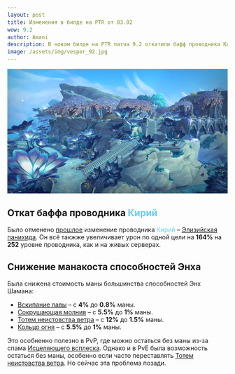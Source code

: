 ```yaml
---    
layout: post
title: Изменения в билде на PTR от 03.02
wow: 9.2
author: Amani
description: В новом билде на PTR патча 9.2 откатили бафф проводника Кирий и снизили стоимость маны основных способностей Энх Шамана.
image: /assets/img/vesper_92.jpg
---
```


<p align="center">
<img src="/assets/img/vesper_92.jpg" > 
</p>

## Откат баффа проводника <span style="color:#68ccef;font-size:1em;">Кирий</span>

Было отменено [прошлое](https://stormkeeper.ru/2022/01/26/patch-9-2.html) изменение проводника <span style="color:#68ccef;font-size:1em;">Кирий</span> – [Элизийская панихида](https://ru.wowhead.com/spell=339182?ilvl=252). Он всё такжже увеличивает урон по одной цели на **164%** на **252** уровне проводника, как и на живых серверах.

## Снижение манакоста способностей Энха

Была снижена стоимость маны большинства способностей Энх Шамана:
* [Вскипание лавы](https://ru.wowhead.com/spell=60103) – с **4%** до **0.8%** маны.
* [Сокрушающая молния](https://ru.wowhead.com/spell=187874) – с **5.5%** до **1%** маны.
* [Тотем неистовства ветра](https://ru.wowhead.com/spell=8512) – с **12%** до **1.5%** маны.
* [Кольцо огня](https://ru.wowhead.com/spell=333974) – с **5.5%** до **1%** маны.

<p></p>

Это особненно полезно в PvP, где можно остаться без маны из-за спама [Исцеляющего всплеска](https://ru.wowhead.com/spell=8004). Однако и в PvE была возможность остаться без маны, особенно если часто переставлять [Тотем неистовства ветра](https://ru.wowhead.com/spell=8512). Но сейчас эта проблема позади.
